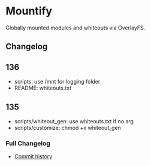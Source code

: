# Mountify
Globally mounted modules and whiteouts via OverlayFS.

## Changelog
## 136
- scripts: use /mnt for logging folder
- README: whiteouts.txt

## 135
- scripts/whiteout_gen: use whiteouts.txt if no arg
- scripts/customize: chmod +x whiteout_gen

### Full Changelog
- [Commit history](https://github.com/backslashxx/mountify/commits/master/)


